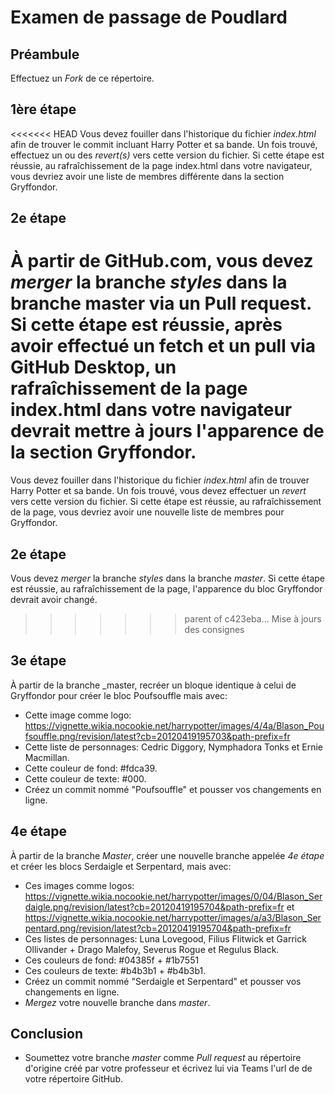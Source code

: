 # Examen de passage de Poudlard

## Préambule
Effectuez un _Fork_ de ce répertoire.

## 1ère étape
<<<<<<< HEAD
Vous devez fouiller dans l'historique du fichier _index.html_ afin de trouver le commit incluant Harry Potter et sa bande. Un fois trouvé, effectuez un ou des _revert(s)_ vers cette version du fichier. Si cette étape est réussie, au rafraîchissement de la page index.html dans votre navigateur, vous devriez avoir une liste de membres différente dans la section Gryffondor.

## 2e étape
À partir de GitHub.com, vous devez _merger_ la branche _styles_ dans la branche master via un Pull request. Si cette étape est réussie, après avoir effectué un fetch et un pull via GitHub Desktop, un rafraîchissement de la page index.html dans votre navigateur devrait mettre à jours l'apparence de la section Gryffondor.
=======
Vous devez fouiller dans l'historique du fichier _index.html_ afin de trouver Harry Potter et sa bande. Un fois trouvé, vous devez effectuer un _revert_ vers cette version du fichier. Si cette étape est réussie, au rafraîchissement de la page, vous devriez avoir une nouvelle liste de membres pour Gryffondor.

## 2e étape
Vous devez _merger_ la branche _styles_ dans la branche _master_. Si cette étape est réussie, au rafraîchissement de la page, l'apparence du bloc Gryffondor devrait avoir changé.
>>>>>>> parent of c423eba... Mise à jours des consignes

## 3e étape
À partir de la branche _master, recréer un bloque identique à celui de Gryffondor pour créer le bloc Poufsouffle mais avec:
- Cette image comme logo: https://vignette.wikia.nocookie.net/harrypotter/images/4/4a/Blason_Poufsouffle.png/revision/latest?cb=20120419195703&path-prefix=fr
- Cette liste de personnages: Cedric Diggory, Nymphadora Tonks et Ernie Macmillan.
- Cette couleur de fond: #fdca39.
- Cette couleur de texte: #000.
- Créez un commit nommé "Poufsouffle" et pousser vos changements en ligne.

## 4e étape
À partir de la branche _Master_, créer une nouvelle branche appelée _4e étape_ et créer les blocs Serdaigle et Serpentard, mais avec:
- Ces images comme logos: https://vignette.wikia.nocookie.net/harrypotter/images/0/04/Blason_Serdaigle.png/revision/latest?cb=20120419195704&path-prefix=fr et https://vignette.wikia.nocookie.net/harrypotter/images/a/a3/Blason_Serpentard.png/revision/latest?cb=20120419195704&path-prefix=fr
- Ces listes de personnages: Luna Lovegood, Filius Flitwick et Garrick Ollivander + Drago Malefoy, Severus Rogue et Regulus Black.
- Ces couleurs de fond: #04385f + #1b7551
- Ces couleurs de texte: #b4b3b1 + #b4b3b1.
- Créez un commit nommé "Serdaigle et Serpentard" et pousser vos changements en ligne.
- _Mergez_ votre nouvelle branche dans _master_.

## Conclusion
- Soumettez votre branche _master_ comme _Pull request_ au répertoire d'origine créé par votre professeur et écrivez lui via Teams l'url de de votre répertoire GitHub.
